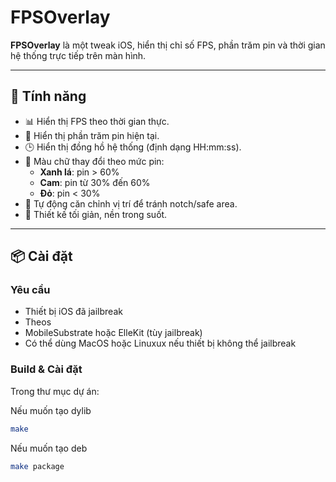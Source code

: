 # FPSOverlay

**FPSOverlay** là một tweak iOS, hiển thị chỉ số FPS, phần trăm pin và thời gian hệ thống trực tiếp trên màn hình.

---

## 🚀 Tính năng

- 📊 Hiển thị FPS theo thời gian thực.
- 🔋 Hiển thị phần trăm pin hiện tại.
- 🕒 Hiển thị đồng hồ hệ thống (định dạng HH:mm:ss).
- 🎨 Màu chữ thay đổi theo mức pin:
  - **Xanh lá**: pin > 60%
  - **Cam**: pin từ 30% đến 60%
  - **Đỏ**: pin < 30%
- 📱 Tự động căn chỉnh vị trí để tránh notch/safe area.
- 🧼 Thiết kế tối giản, nền trong suốt.

---

## 📦 Cài đặt

### Yêu cầu
- Thiết bị iOS đã jailbreak
- Theos
- MobileSubstrate hoặc ElleKit (tùy jailbreak)
- Có thể dùng MacOS hoặc Linuxux nếu thiết bị không thể jailbreak

### Build & Cài đặt
Trong thư mục dự án:

Nếu muốn tạo dylib
```bash
make
```
Nếu muốn tạo deb
```bash
make package
```
